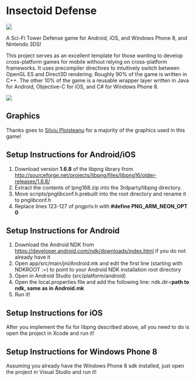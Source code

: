 Insectoid Defense
===========

<img src="http://gowengamedev.com/wp-content/uploads/2014/12/google_play_feature_graphic.png" />

A Sci-Fi Tower Defense game for Android, iOS, and Windows Phone 8, and Nintendo 3DS!

This project serves as an excellent template for those wanting to develop cross-platform games for mobile without relying on cross-platform frameworks. It uses precompiler directives to intuitively switch between OpenGL ES and Direct3D rendering. Roughly 90% of the game is written in C++. The other 10% of the game is a reusable wrapper layer written in Java for Android, Objective-C for iOS, and C# for Windows Phone 8.

<img src="http://gowengamedev.com/github/insectoid_defense_showcase.png" />

## Graphics

Thanks goes to <a href="http://www.hirefreelanceartist.com/free-tower-defense-graphics.html" target="_blank">Silviu Ploisteanu</a> for a majority of the graphics used in this game!

## Setup Instructions for Android/iOS

1. Download version **1.6.8** of the libpng library from http://sourceforge.net/projects/libpng/files/libpng16/older-releases/1.6.8/
2. Extract the contents of lpng168.zip into the 3rdparty/libpng directory.
3. Move scripts/pnglibconf.h.prebuilt into the root directory and rename it to pnglibconf.h
4. Replace lines 123-127 of pngpriv.h with **#define PNG_ARM_NEON_OPT 0**

## Setup Instructions for Android

1. Download the Android NDK from https://developer.android.com/ndk/downloads/index.html if you do not already have it
2. Open app/src/main/jni/Android.mk and edit the first line (starting with NDKROOT :=) to point to your Android NDK installation root directory
3. Open in Android Studio (src/platform/android)
4. Open the local.properties file and add the following line: ndk.dir=**path to ndk, same as in Android.mk**
5. Run it!

## Setup Instructions for iOS

After you implement the fix for libpng described above, all you need to do is open the project in Xcode and run it!

## Setup Instructions for Windows Phone 8

Assuming you already have the Windows Phone 8 sdk installed, just open the project in Visual Studio and run it!
